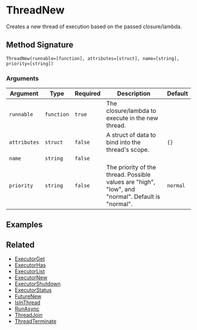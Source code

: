 # ThreadNew

Creates a new thread of execution based on the passed closure/lambda.

## Method Signature

```
ThreadNew(runnable=[function], attributes=[struct], name=[string], priority=[string])
```

### Arguments

| Argument     | Type       | Required | Description                                                                                       | Default  |
| ------------ | ---------- | -------- | ------------------------------------------------------------------------------------------------- | -------- |
| `runnable`   | `function` | `true`   | The closure/lambda to execute in the new thread.                                                  |          |
| `attributes` | `struct`   | `false`  | A struct of data to bind into the thread's scope.                                                 | `{}`     |
| `name`       | `string`   | `false`  |                                                                                                   |          |
| `priority`   | `string`   | `false`  | The priority of the thread. Possible values are "high", "low", and "normal". Default is "normal". | `normal` |

## Examples

## Related

* [ExecutorGet](executorget.md)
* [ExecutorHas](executorhas.md)
* [ExecutorList](executorlist.md)
* [ExecutorNew](executornew.md)
* [ExecutorShutdown](executorshutdown.md)
* [ExecutorStatus](executorstatus.md)
* [FutureNew](futurenew.md)
* [IsInThread](isinthread.md)
* [RunAsync](runasync.md)
* [ThreadJoin](threadjoin.md)
* [ThreadTerminate](threadterminate.md)
